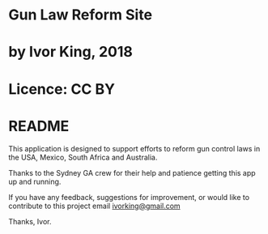# Gun Law Reform Site
# by Ivor King, 2018
# Licence: CC BY

# README

This application is designed to support efforts to reform gun control laws in the USA, Mexico, South Africa and Australia.

Thanks to the Sydney GA crew for their help and patience getting this app up and running.

If you have any feedback, suggestions for improvement, or would like to contribute to this project email ivorking@gmail.com

Thanks,
Ivor.

